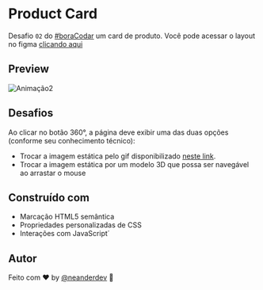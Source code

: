 
# Product Card

Desafio `02` do [#boraCodar](https://boracodar.dev/) um card de produto.
Você pode acessar o layout no figma [clicando aqui](https://www.figma.com/community/file/1195050984449538256)

## Preview

![Animação2](https://user-images.githubusercontent.com/87456011/214334691-43da1092-60c0-46ea-9774-fb410ad150d3.gif)


## Desafios 
Ao clicar no botão 360°, a página deve exibir uma das duas opções (conforme seu conhecimento técnico):
-  Trocar a imagem estática pelo gif disponibilizado [neste link](https://drive.google.com/file/d/1-T5EsqpZXz7TvNjcA6-yQBBj6rga0sQG/view).
- Trocar a imagem estática por um modelo 3D que possa ser navegável ao arrastar o mouse

## Construído com
- Marcação HTML5 semântica
- Propriedades personalizadas de CSS
- Interações com JavaScript´

## Autor

Feito com ♥ by [@neanderdev](https://www.linkedin.com/in/neander-de-souza-faria-3a93961a7/) :wave: 
